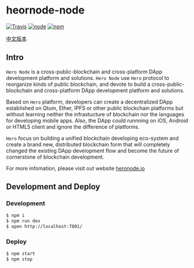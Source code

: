 # heornode-node

[![Travis](https://img.shields.io/travis/hero-node/hero-node.svg?style=flat-square)](https://travis-ci.org/hero-node/hero-node)
[![node](https://img.shields.io/node/v/heornode-node.svg?style=flat-square)](https://www.npmjs.com/package/heornode-node)
[![npm](https://img.shields.io/npm/v/heornode-node.svg?style=flat-square)](https://www.npmjs.com/package/heornode-node)

[中文版本](https://github.com/hero-mobile/hero-node/blob/master/README.zh-CN.md)

## Intro

`Hero Node` is a cross-public-blockchain and cross-platform DApp development platform and solutions.
`Hero Node` use `Hero` protocol to reorganize kinds of public blockchain, and devote to build a cross-public-blockchain and cross-platform DApp development platform and solutions.

Based on `Hero` platform, developers can create a decentralized DApp established on Qtum, Ether, IPFS or other public blockchain platforms but without learning neither the infrastucture of blockchain nor the languages for developing mobile apps. Also, the DApp could runnning on iOS, Android or HTML5 client and ignore the difference of platforms.

`Hero` focus on building a unified blockchain developing eco-system and create a brand new, distributed blockchain form that will completely changed the existing DApp development flow and become the future of cornerstone of blockchain development.

For more infomation, please visit out website [heronode.io](https://heronode.io)

## Development and Deploy

### Development

```bash
$ npm i
$ npm run dev
$ open http://localhost:7001/
```

### Deploy

```bash
$ npm start
$ npm stop
```
